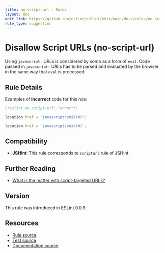 ```yaml
---
title: no-script-url - Rules
layout: doc
edit_link: https://github.com/eslint/eslint/edit/main/docs/rules/no-script-url.md
rule_type: suggestion
---
```

<!-- Note: No pull requests accepted for this file. See README.md in the root directory for details. -->

# Disallow Script URLs (no-script-url)

Using `javascript:` URLs is considered by some as a form of `eval`. Code passed in `javascript:` URLs has to be parsed and evaluated by the browser in the same way that `eval` is processed.

## Rule Details

Examples of **incorrect** code for this rule:

```js
/*eslint no-script-url: "error"*/

location.href = "javascript:void(0)";

location.href = `javascript:void(0)`;
```

## Compatibility

* **JSHint**: This rule corresponds to `scripturl` rule of JSHint.

## Further Reading

* [What is the matter with script-targeted URLs?](https://stackoverflow.com/questions/13497971/what-is-the-matter-with-script-targeted-urls)

## Version

This rule was introduced in ESLint 0.0.9.

## Resources

* [Rule source](https://github.com/eslint/eslint/tree/HEAD/lib/rules/no-script-url.js)
* [Test source](https://github.com/eslint/eslint/tree/HEAD/tests/lib/rules/no-script-url.js)
* [Documentation source](https://github.com/eslint/eslint/tree/HEAD/docs/rules/no-script-url.md)
